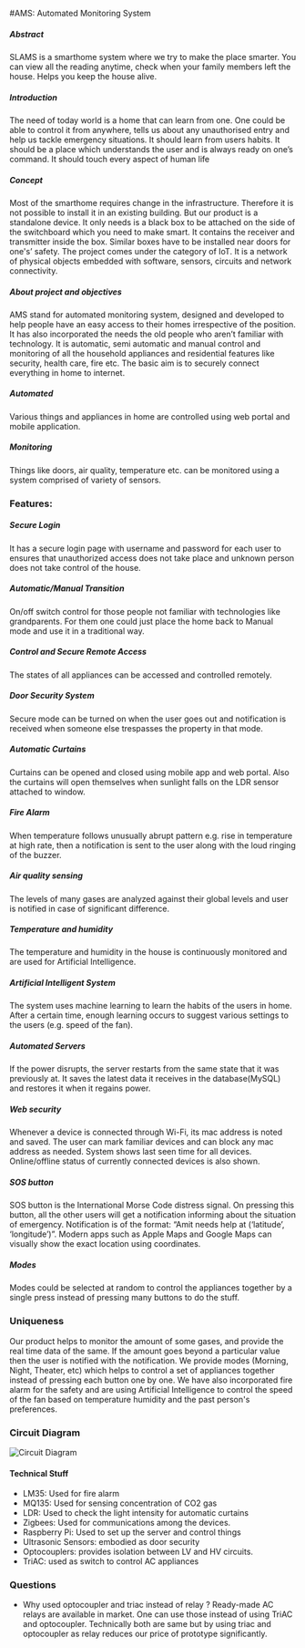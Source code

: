 #AMS: Automated Monitoring System

##### Abstract
SLAMS is a smarthome system where we try to make the place smarter. You can view all the reading anytime, check when your family members left the house. Helps you keep the house alive. 

##### Introduction
The need of today world is a home that can learn from one. One could be able to control it from anywhere, tells us about any unauthorised entry and help us tackle emergency situations. It should learn from users habits. It should be a place which understands the user and is always ready on one’s command. It should touch every aspect of human life

##### Concept
Most of the smarthome requires change in the infrastructure. Therefore it is not possible to install it in an existing building. But our product is a standalone device. It only needs is a black box to be attached on the side of the switchboard which you need to make smart. It contains the receiver and transmitter inside the box. Similar boxes have to be installed near doors for one's’ safety. The project comes under the category of IoT. It is a network of physical objects embedded with software, sensors, circuits and network connectivity.

##### About project and objectives
AMS stand for automated monitoring system, designed and developed to help people have an easy access to their homes irrespective of the position. It has also incorporated the needs the old people who aren’t familiar with technology. It is automatic, semi automatic and manual control and monitoring of all the household appliances and residential features like security, health care, fire etc. The basic aim is to securely connect everything in home to internet.


##### Automated
Various things and appliances in home are controlled using web portal and mobile application.
##### Monitoring
Things like doors, air quality, temperature etc. can be monitored using a system comprised of variety of sensors.

### Features:
##### Secure Login
It has a secure login page with username and password for each user to  ensures that unauthorized access does not take place and unknown person does not take control of the house. 
##### Automatic/Manual Transition
On/off switch control for those people not familiar with technologies like grandparents. For them one could just place the home back to Manual mode and use it in a traditional way.
##### Control and Secure Remote Access
The states of all appliances can be accessed and controlled remotely.
##### Door Security System
Secure mode can be turned on when the user goes out and notification is received when someone else trespasses the property in that mode.
##### Automatic Curtains
Curtains can be opened and closed using mobile app and web portal. Also the curtains will open themselves when sunlight falls on the LDR sensor attached to
window.
##### Fire Alarm
When temperature follows unusually abrupt pattern e.g. rise in temperature at high rate, then a notification is sent to the user along with the loud ringing of the buzzer.
##### Air quality sensing
The levels of many gases are analyzed against their global levels and user is notified in case of significant difference.
##### Temperature and humidity
The temperature and humidity in the house is continuously monitored and are used for Artificial Intelligence.
##### Artificial Intelligent System
The system uses machine learning to learn the habits of the users in home. After a certain time, enough learning occurs to suggest various settings to the users (e.g. speed of the fan).
##### Automated Servers
If the power disrupts, the server restarts from the same state that it was previously at. It saves the latest data it receives in the database(MySQL) and restores it when it regains power.
##### Web security
Whenever a device is connected through Wi-Fi, its mac address is noted and saved. The user can mark familiar devices and can block any mac address as needed. System shows last seen time for all devices. Online/offline status of currently connected devices is also shown.
##### SOS button
SOS button is the International Morse Code distress signal. On pressing this button, all the other users will get a notification informing about the situation of emergency. Notification is of the format: “Amit needs help at (‘latitude’, ‘longitude’)”. Modern apps such as Apple Maps and Google Maps can visually show the exact location using coordinates.
##### Modes
Modes could be selected at random to control the appliances together by a single press instead of pressing many buttons to do the stuff.

### Uniqueness
Our product helps to monitor the amount of some gases, and provide the real time data of the same. If the amount goes beyond a particular value then the user is notified with the notification. We provide modes (Morning, Night, Theater, etc) which helps to control a set of appliances together instead of pressing each button one by one. We have also incorporated fire alarm for the safety and are using Artificial Intelligence to control the speed of the fan based on temperature humidity and the past person's preferences.

### Circuit Diagram
![Circuit Diagram](https://raw.githubusercontent.com/amitmanchanda1995/SMARTHOME/master/Images/circuit.png)

#### Technical Stuff
- LM35: Used for fire alarm
- MQ135: Used for sensing concentration of CO2 gas
- LDR: Used to check the light intensity for automatic curtains
- Zigbees: Used for communications among the devices.
- Raspberry Pi: Used to set up the server and control things
- Ultrasonic Sensors: embodied as door security
- Optocouplers: provides isolation between LV and HV circuits.
- TriAC: used as switch to control AC appliances

### Questions
- Why used optocoupler and triac instead of relay ?
Ready-made AC relays are available in market. One can use those instead of using TriAC and optocoupler. Technically both are same  but  by using triac and optocoupler as relay  reduces our price of prototype significantly.

